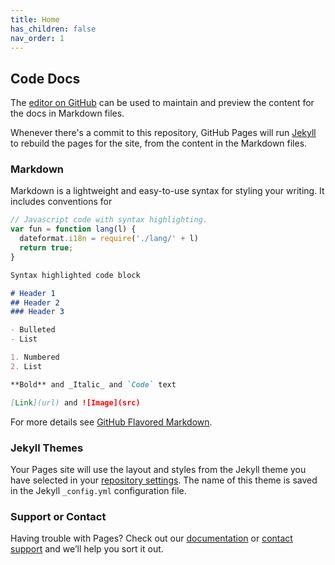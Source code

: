 ```yaml
---
title: Home
has_children: false
nav_order: 1
---
```

## Code Docs

The [editor on GitHub](https://github.com/garytee/documentation/edit/main/README.md) can be used to maintain and preview the content for the docs in Markdown files.

Whenever there's a commit to this repository, GitHub Pages will run [Jekyll](https://jekyllrb.com/) to rebuild the pages for the site, from the content in the Markdown files.

### Markdown

Markdown is a lightweight and easy-to-use syntax for styling your writing. It includes conventions for

```js
// Javascript code with syntax highlighting.
var fun = function lang(l) {
  dateformat.i18n = require('./lang/' + l)
  return true;
}
```

```markdown
Syntax highlighted code block

# Header 1
## Header 2
### Header 3

- Bulleted
- List

1. Numbered
2. List

**Bold** and _Italic_ and `Code` text

[Link](url) and ![Image](src)
```

For more details see [GitHub Flavored Markdown](https://guides.github.com/features/mastering-markdown/).

### Jekyll Themes

Your Pages site will use the layout and styles from the Jekyll theme you have selected in your [repository settings](https://github.com/garytee/documentation/settings). The name of this theme is saved in the Jekyll `_config.yml` configuration file.

### Support or Contact

Having trouble with Pages? Check out our [documentation](https://help.github.com/categories/github-pages-basics/) or [contact support](https://github.com/contact) and we’ll help you sort it out.
